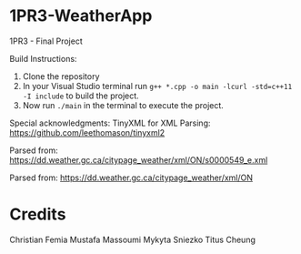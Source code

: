 # 1PR3-WeatherApp
1PR3 - Final Project

Build Instructions:
1. Clone the repository
2. In your Visual Studio terminal run `g++ *.cpp -o main -lcurl -std=c++11 -I include` to build the project.
3. Now run `./main` in the terminal to execute the project.

Special acknowledgments:
TinyXML for XML Parsing: https://github.com/leethomason/tinyxml2

Parsed from: https://dd.weather.gc.ca/citypage_weather/xml/ON/s0000549_e.xml

Parsed from: https://dd.weather.gc.ca/citypage_weather/xml/ON

# Credits
Christian Femia
Mustafa Massoumi
Mykyta Sniezko
Titus Cheung